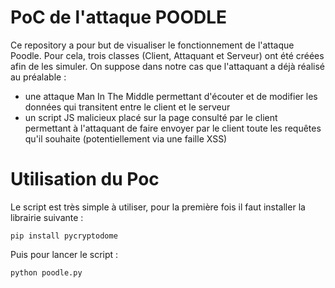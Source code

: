 # PoC de l'attaque POODLE

Ce repository a pour but de visualiser le fonctionnement de l'attaque Poodle. Pour cela, trois classes (Client, Attaquant et Serveur) ont été créées afin de les simuler. On suppose dans notre cas que l'attaquant a déjà réalisé au préalable : 
- une attaque Man In The Middle permettant d'écouter et de modifier les données qui transitent entre le client et le serveur
- un script JS malicieux placé sur la page consulté par le client permettant à l'attaquant de faire envoyer par le client toute les requêtes qu'il souhaite (potentiellement via une faille XSS)


# Utilisation du Poc

Le script est très simple à utiliser, pour la première fois il faut installer la librairie suivante : 

    pip install pycryptodome

Puis pour lancer le script : 

    python poodle.py
